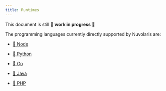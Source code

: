 ```yaml
---
title: Runtimes
---
```

This document is still 🚧 **work in progress** 🚧

The programming languages currently directly supported by Nuvolaris are:

- [🚧 Node](#actions-nodejs.adoc)

- [🚧 Python](#actions-python.adoc)

- [🚧 Go](#actions-go.adoc)

- [🚧 Java](#actions-java.adoc)

- [🚧 PHP](#actions-php.adoc)
